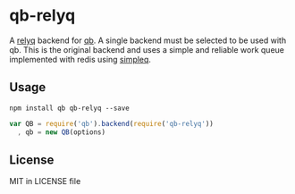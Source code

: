 # qb-relyq

A [relyq](https://github.com/Rafflecopter/node-relyq) backend for [qb](https://github.com/Rafflecopter/node-qb). A single backend must be selected to be used with qb. This is the original backend and uses a simple and reliable work queue implemented with redis using [simpleq](https://github.com/Rafflecopter/node-simpleq).

## Usage

```
npm install qb qb-relyq --save
```

```javascript
var QB = require('qb').backend(require('qb-relyq'))
  , qb = new QB(options)
```

## License

MIT in LICENSE file
